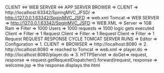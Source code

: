 CLIENT <=> WEB SERVER <=> APP SERVER
BROWER => CLIENT => http://localhost:63342/SpringMVC_JFSD/ => http://127.0.0.1:63342/SpginMVC_JSFD => web.xml
Tomcat => WEB SERVER => http://127.0.0.1:63342/SpginMVC_JSFD => WEB.XML =>
Server => 1GB Ram => Filter => 1000 Users => 1000 requests => 1000 logic gets executed
Client => Filter => 1 Request
Client => Filter => 1 Request
Client => Filter => 1 Request
REQUEST RESPONSE CYCLE
TOMCAT SERVER RUNS => Editor => Configuration
=> 1. CLIENT => BROWSER => http://localhost:8080
=> 2. http://localhost:8080 => reached to Tomcat => web.xml => player.do => http://localhost:8080/player.do
=> 3. HTTPServlet => doGet=> request, response => request.getRequestDispatcher().forward(request, response => welcome.jsp => the response displays the html